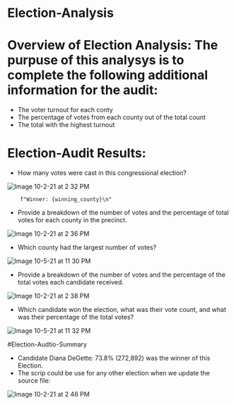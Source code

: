 # Election-Analysis

# Overview of Election Analysis: The purpuse of this analysys is to complete the following additional information for the audit:
- The voter turnout for each conty
- The percentage of votes from each county out of the total count
- The total with the highest turnout

# Election-Audit Results:

- How many votes were cast in this congressional election?

![Image 10-2-21 at 2 32 PM](https://user-images.githubusercontent.com/90288638/135731100-d843fe3b-1e81-4c73-bc0f-1120fa7d56f5.jpg)

        f"Winner: {winning_county}\n"

- Provide a breakdown of the number of votes and the percentage of total votes for each county in the precinct.

![Image 10-2-21 at 2 36 PM](https://user-images.githubusercontent.com/90288638/135731129-61b25545-b9d9-40f9-b7e7-80be57f77fca.jpg)


- Which county had the largest number of votes?

![Image 10-5-21 at 11 30 PM](https://user-images.githubusercontent.com/90288638/136145995-b83081c5-a94f-4642-8b79-5d58ee441576.jpg)





- Provide a breakdown of the number of votes and the percentage of the total votes each candidate received.

![Image 10-2-21 at 2 38 PM](https://user-images.githubusercontent.com/90288638/135731160-0c71dc73-5df8-45a5-97e1-4fbdbb93fdb0.jpg)


- Which candidate won the election, what was their vote count, and what was their percentage of the total votes?

![Image 10-5-21 at 11 32 PM](https://user-images.githubusercontent.com/90288638/136145945-849f0d0f-546e-4f21-b6b0-d9cec91d3372.jpg)




#Election-Audtio-Summary

* Candidate Diana DeGette: 73.8% (272,892) was the winner of this Election.
* The scrip could be use for any other election when we update the source file:

![Image 10-2-21 at 2 46 PM](https://user-images.githubusercontent.com/90288638/135731333-918d4b16-7654-4a2d-ac95-dab62191a148.jpg)





